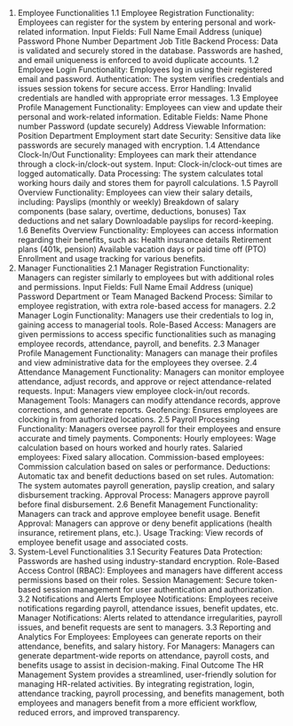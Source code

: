 1. Employee Functionalities
1.1 Employee Registration
Functionality: Employees can register for the system by entering personal and work-related information.
Input Fields:
Full Name
Email Address (unique)
Password
Phone Number
Department
Job Title
Backend Process: Data is validated and securely stored in the database. Passwords are hashed, and email uniqueness is enforced to avoid duplicate accounts.
1.2 Employee Login
Functionality: Employees log in using their registered email and password.
Authentication: The system verifies credentials and issues session tokens for secure access.
Error Handling: Invalid credentials are handled with appropriate error messages.
1.3 Employee Profile Management
Functionality: Employees can view and update their personal and work-related information.
Editable Fields:
Name
Phone number
Password (update securely)
Address
Viewable Information:
Position
Department
Employment start date
Security: Sensitive data like passwords are securely managed with encryption.
1.4 Attendance Clock-In/Out
Functionality: Employees can mark their attendance through a clock-in/clock-out system.
Input: Clock-in/clock-out times are logged automatically.
Data Processing: The system calculates total working hours daily and stores them for payroll calculations.
1.5 Payroll Overview
Functionality: Employees can view their salary details, including:
Payslips (monthly or weekly)
Breakdown of salary components (base salary, overtime, deductions, bonuses)
Tax deductions and net salary
Downloadable payslips for record-keeping.
1.6 Benefits Overview
Functionality: Employees can access information regarding their benefits, such as:
Health insurance details
Retirement plans (401k, pension)
Available vacation days or paid time off (PTO)
Enrollment and usage tracking for various benefits.
2. Manager Functionalities
2.1 Manager Registration
Functionality: Managers can register similarly to employees but with additional roles and permissions.
Input Fields:
Full Name
Email Address (unique)
Password
Department or Team Managed
Backend Process: Similar to employee registration, with extra role-based access for managers.
2.2 Manager Login
Functionality: Managers use their credentials to log in, gaining access to managerial tools.
Role-Based Access: Managers are given permissions to access specific functionalities such as managing employee records, attendance, payroll, and benefits.
2.3 Manager Profile Management
Functionality: Managers can manage their profiles and view administrative data for the employees they oversee.
2.4 Attendance Management
Functionality: Managers can monitor employee attendance, adjust records, and approve or reject attendance-related requests.
Input: Managers view employee clock-in/out records.
Management Tools: Managers can modify attendance records, approve corrections, and generate reports.
Geofencing: Ensures employees are clocking in from authorized locations.
2.5 Payroll Processing
Functionality: Managers oversee payroll for their employees and ensure accurate and timely payments.
Components:
Hourly employees: Wage calculation based on hours worked and hourly rates.
Salaried employees: Fixed salary allocation.
Commission-based employees: Commission calculation based on sales or performance.
Deductions: Automatic tax and benefit deductions based on set rules.
Automation: The system automates payroll generation, payslip creation, and salary disbursement tracking.
Approval Process: Managers approve payroll before final disbursement.
2.6 Benefit Management
Functionality: Managers can track and approve employee benefit usage.
Benefit Approval: Managers can approve or deny benefit applications (health insurance, retirement plans, etc.).
Usage Tracking: View records of employee benefit usage and associated costs.
3. System-Level Functionalities
3.1 Security Features
Data Protection: Passwords are hashed using industry-standard encryption.
Role-Based Access Control (RBAC): Employees and managers have different access permissions based on their roles.
Session Management: Secure token-based session management for user authentication and authorization.
3.2 Notifications and Alerts
Employee Notifications: Employees receive notifications regarding payroll, attendance issues, benefit updates, etc.
Manager Notifications: Alerts related to attendance irregularities, payroll issues, and benefit requests are sent to managers.
3.3 Reporting and Analytics
For Employees: Employees can generate reports on their attendance, benefits, and salary history.
For Managers: Managers can generate department-wide reports on attendance, payroll costs, and benefits usage to assist in decision-making.
Final Outcome
The HR Management System provides a streamlined, user-friendly solution for managing HR-related activities. By integrating registration, login, attendance tracking, payroll processing, and benefits management, both employees and managers benefit from a more efficient workflow, reduced errors, and improved transparency.
